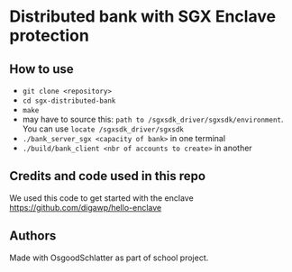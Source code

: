 # Distributed bank with SGX Enclave protection

## How to use

- `git clone <repository>`
- `cd sgx-distributed-bank `
- `make `
- may have to source this: `path to /sgxsdk_driver/sgxsdk/environment`. You can use `locate /sgxsdk_driver/sgxsdk`
- `./bank_server_sgx <capacity of bank>` in one terminal
- `./build/bank_client <nbr of accounts to create>` in another

## Credits and code used in this repo

We used this code to get started with the enclave
https://github.com/digawp/hello-enclave

## Authors

Made with OsgoodSchlatter as part of school project.
